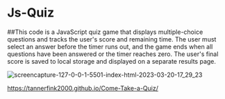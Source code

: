 # Js-Quiz

##This code is a JavaScript quiz game that displays multiple-choice questions and tracks the user's score and remaining time. The user must select an answer before the timer runs out, and the game ends when all questions have been answered or the timer reaches zero. The user's final score is saved to local storage and displayed on a separate results page.

![screencapture-127-0-0-1-5501-index-html-2023-03-20-17_29_23](https://user-images.githubusercontent.com/123831271/226493611-9f63ffcd-e8ee-4ab1-823a-9010e113da95.png)

https://tannerfink2000.github.io/Come-Take-a-Quiz/
